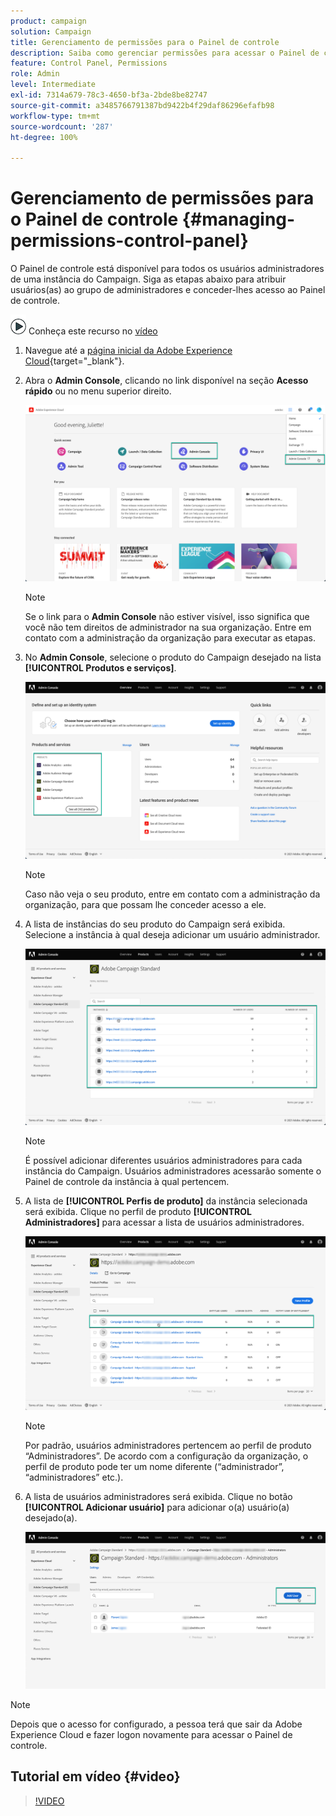 ```yaml
---
product: campaign
solution: Campaign
title: Gerenciamento de permissões para o Painel de controle
description: Saiba como gerenciar permissões para acessar o Painel de controle
feature: Control Panel, Permissions
role: Admin
level: Intermediate
exl-id: 7314a679-78c3-4650-bf3a-2bde8be82747
source-git-commit: a3485766791387bd9422b4f29daf86296efafb98
workflow-type: tm+mt
source-wordcount: '287'
ht-degree: 100%

---
```


# Gerenciamento de permissões para o Painel de controle {#managing-permissions-control-panel}

O Painel de controle está disponível para todos os usuários administradores de uma instância do Campaign. Siga as etapas abaixo para atribuir usuários(as) ao grupo de administradores e conceder-lhes acesso ao Painel de controle.

![](assets/do-not-localize/how-to-video.png) Conheça este recurso no [vídeo](../../discover/using/managing-permissions.md#video)

1. Navegue até a [página inicial da Adobe Experience Cloud](https://experiencecloud.adobe.com/){target="_blank"}.

1. Abra o **Admin Console**, clicando no link disponível na seção **Acesso rápido** ou no menu superior direito.

   ![](assets/do-not-localize/control_panel_admin-console.png)

   >[!NOTE]
   >
   >Se o link para o **Admin Console** não estiver visível, isso significa que você não tem direitos de administrador na sua organização. Entre em contato com a administração da organização para executar as etapas.

1. No **Admin Console**, selecione o produto do Campaign desejado na lista **[!UICONTROL Produtos e serviços]**.

   ![](assets/do-not-localize/control_panel_product-list.png)

   >[!NOTE]
   >
   >Caso não veja o seu produto, entre em contato com a administração da organização, para que possam lhe conceder acesso a ele.

1. A lista de instâncias do seu produto do Campaign será exibida. Selecione a instância à qual deseja adicionar um usuário administrador.

   ![](assets/do-not-localize/control_panel_add_user_4.png)

   >[!NOTE]
   >
   >É possível adicionar diferentes usuários administradores para cada instância do Campaign. Usuários administradores acessarão somente o Painel de controle da instância à qual pertencem.

1. A lista de **[!UICONTROL Perfis de produto]** da instância selecionada será exibida. Clique no perfil de produto **[!UICONTROL Administradores]** para acessar a lista de usuários administradores.

   ![](assets/do-not-localize/control_panel_add_user_5.png)

   >[!NOTE]
   >
   >Por padrão, usuários administradores pertencem ao perfil de produto “Administradores”. De acordo com a configuração da organização, o perfil de produto pode ter um nome diferente (“administrador”, “administradores” etc.).

1. A lista de usuários administradores será exibida. Clique no botão **[!UICONTROL Adicionar usuário]** para adicionar o(a) usuário(a) desejado(a).

   ![](assets/do-not-localize/control_panel_add_user_6.png)

>[!NOTE]
>
>Depois que o acesso for configurado, a pessoa terá que sair da Adobe Experience Cloud e fazer logon novamente para acessar o Painel de controle.

## Tutorial em vídeo {#video}

>[!VIDEO](https://video.tv.adobe.com/v/34805?quality=12&captions=por_br)

